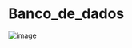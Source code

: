 # Banco_de_dados

![image](https://user-images.githubusercontent.com/67590378/224511359-5fc9260e-c149-4d75-9f16-2012a09afb2c.png)
